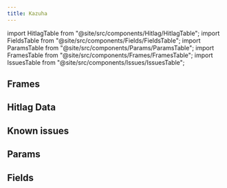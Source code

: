 ```yaml
---
title: Kazuha
---
```


import HitlagTable from "@site/src/components/Hitlag/HitlagTable";
import FieldsTable from "@site/src/components/Fields/FieldsTable";
import ParamsTable from "@site/src/components/Params/ParamsTable";
import FramesTable from "@site/src/components/Frames/FramesTable";
import IssuesTable from "@site/src/components/Issues/IssuesTable";

## Frames

<FramesTable character="kazuha" />

## Hitlag Data

<HitlagTable character="kazuha" />

## Known issues

<IssuesTable character="kazuha" />

## Params

<ParamsTable character="kazuha" />

## Fields

<FieldsTable character="kazuha" />
